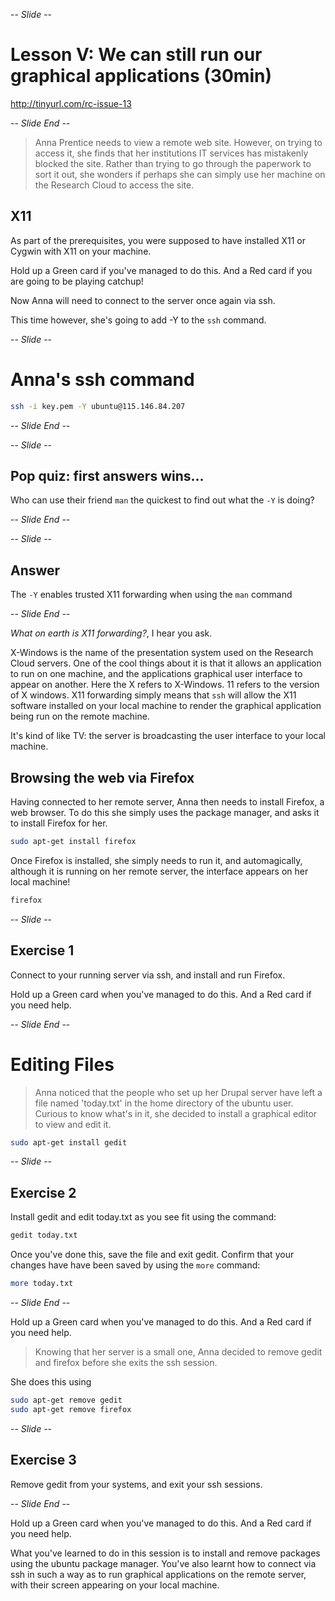 -- *Slide* --

# Lesson V: We can still run our graphical applications (30min)

http://tinyurl.com/rc-issue-13

-- *Slide End* --

> Anna Prentice needs to view a remote web site. However, on trying to access it, she finds that her institutions
> IT services has mistakenly blocked the site. Rather than trying to go through the paperwork to sort it out, she
> wonders if perhaps she can simply use her machine on the Research Cloud to access the site.

## X11

As part of the prerequisites, you were supposed to have installed X11 or Cygwin with X11 on your machine.

Hold up a Green card if you've managed to do this.
And a Red card if you are going to be playing catchup!

Now Anna will need to connect to the server once again via ssh.

This time however, she's going to add -Y to the `ssh` command.

-- *Slide* --

# Anna's ssh command

```bash
ssh -i key.pem -Y ubuntu@115.146.84.207
```

-- *Slide End* --

-- *Slide* --

## Pop quiz: first answers wins... 

Who can use their friend `man` the quickest to find out what the `-Y` is doing?

-- *Slide End* --

-- *Slide* --

## Answer

The `-Y` enables trusted X11 forwarding when using the `man` command

-- *Slide End* --

_What on earth is X11 forwarding?_, I hear you ask.

X-Windows is the name of the presentation system used on the Research Cloud servers. One of the cool things about it is that it
allows an application to run on one machine, and the applications graphical user interface to appear on another. Here
the X refers to X-Windows. 11 refers to the version of X windows. X11 forwarding simply means that `ssh` will allow
the X11 software installed on your local machine to render the graphical application being run on the remote machine.

It's kind of like TV: the server is broadcasting the user interface to your local machine.

## Browsing the web via Firefox

Having connected to her remote server, Anna then needs to install Firefox, a web browser. To do this she simply uses
the package manager, and asks it to install Firefox for her.

```bash
sudo apt-get install firefox
```

Once Firefox is installed, she simply needs to run it, and automagically, although it is running on her remote server,
the interface appears on her local machine!

```bash
firefox
```
-- *Slide* --

## Exercise 1

Connect to your running server via ssh, and install and run Firefox.

Hold up a Green card when you've managed to do this.
And a Red card if you need help.

-- *Slide End* --

# Editing Files

> Anna noticed that the people who set up her Drupal server have left a file named 'today.txt' in the home directory
> of the ubuntu user. Curious to know what's in it, she decided to install a graphical editor to view and edit it.

```bash
sudo apt-get install gedit
```
-- *Slide* --

## Exercise 2

Install gedit and edit today.txt as you see fit using the command:

```bash
gedit today.txt 
```

Once you've done this, save the file and exit gedit. Confirm that your changes have have been saved by using the 
`more` command:

```bash
more today.txt
```

-- *Slide End* --

Hold up a Green card when you've managed to do this.
And a Red card if you need help.

> Knowing that her server is a small one, Anna decided to remove gedit and firefox before she exits the ssh session.

She does this using 

```bash
sudo apt-get remove gedit
sudo apt-get remove firefox
```

-- *Slide* --

## Exercise 3

Remove gedit from your systems, and exit your ssh sessions.

-- *Slide End* --

Hold up a Green card when you've managed to do this.
And a Red card if you need help.

What you've learned to do in this session is to install and remove packages using the ubuntu package manager. You've
also learnt how to connect via ssh in such a way as to run graphical applications on the remote server, with their
screen appearing on your local machine.
